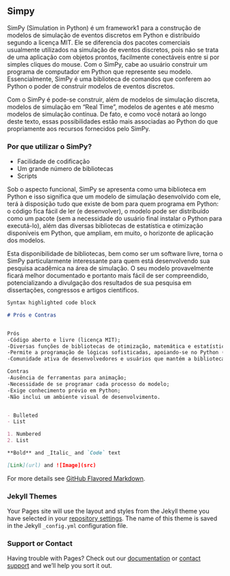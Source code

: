 ## Simpy

SimPy (Simulation in Python) é um framework1 para a construção de modelos de simulação de eventos discretos em Python e distribuído segundo a licença MIT. Ele se diferencia dos pacotes comerciais usualmente utilizados na simulação de eventos discretos, pois não se trata de uma aplicação com objetos prontos, facilmente conectáveis entre si por simples cliques do mouse. Com o SimPy, cabe ao usuário construir um programa de computador em Python que represente seu modelo. Essencialmente, SimPy é uma biblioteca de comandos que conferem ao Python o poder de construir modelos de eventos discretos.

Com o SimPy é pode-se construir, além de modelos de simulação discreta, modelos de simulação em “Real Time”, modelos de agentes e até mesmo modelos de simulação contínua. De fato, e como você notará ao longo deste texto, essas possibilidades estão mais associadas ao Python do que propriamente aos recursos fornecidos pelo SimPy.


### Por que utilizar o SimPy?

- Facilidade de codificação
- Um grande número de bibliotecas
- Scripts

Sob o aspecto funcional, SimPy se apresenta como uma biblioteca em Python e isso significa que um modelo de simulação desenvolvido com ele, terá à disposição tudo que existe de bom para quem programa em Python: o código fica fácil de ler (e desenvolver), o modelo pode ser distribuído como um pacote (sem a necessidade do usuário final instalar o Python para executá-lo), além das diversas bibliotecas de estatística e otimização disponíveis em Python, que ampliam, em muito, o horizonte de aplicação dos modelos.

Esta disponibilidade de bibliotecas, bem como ser um software livre, torna o SimPy particularmente interessante para quem está desenvolvendo sua pesquisa acadêmica na área de simulação. O seu modelo provavelmente ficará melhor documentado e portanto mais fácil de ser compreendido, potencializando a divulgação dos resultados de sua pesquisa em dissertações, congressos e artigos científicos.

```markdown
Syntax highlighted code block

# Prós e Contras


Prós
-Código aberto e livre (licença MIT);
-Diversas funções de bibliotecas de otimização, matemática e estatística podem ser incorporadas ao modelo;
-Permite a programação de lógicas sofisticadas, apoiando-se no Python (e suas bibliotecas);
-Comunidade ativa de desenvolvedores e usuários que mantém a biblioteca atualizada;

Contras
-Ausência de ferramentas para animação;
-Necessidade de se programar cada processo do modelo;
-Exige conhecimento prévio em Python;
-Não inclui um ambiente visual de desenvolvimento.


- Bulleted
- List

1. Numbered
2. List

**Bold** and _Italic_ and `Code` text

[Link](url) and ![Image](src)
```

For more details see [GitHub Flavored Markdown](https://guides.github.com/features/mastering-markdown/).

### Jekyll Themes

Your Pages site will use the layout and styles from the Jekyll theme you have selected in your [repository settings](https://github.com/Danielabirck/Simpy/settings). The name of this theme is saved in the Jekyll `_config.yml` configuration file.

### Support or Contact

Having trouble with Pages? Check out our [documentation](https://docs.github.com/categories/github-pages-basics/) or [contact support](https://github.com/contact) and we’ll help you sort it out.
